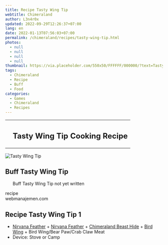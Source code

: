 ```yaml
---
title: Recipe Tasty Wing Tip
webtitle: Chimeraland
author: L3n4r0x
updated: 2022-09-29T12:26:37+07:00
lang: en
date: 2022-01-13T07:56:03+07:00
permalink: /chimeraland/recipes/tasty-wing-tip.html
photos:
  - null
  - null
  - null
  - null
thumbnail: https://via.placeholder.com/550x50/FFFFFF/000000/?text=Tasty Wing Tip
tags:
  - Chimeraland
  - Recipe
  - Buff
  - Food
categories:
  - Games
  - Chimeraland
  - Recipes
---
```


<section id="bootstrap-wrapper"><link rel="stylesheet" href="https://cdn.statically.io/gh/dimaslanjaka/Web-Manajemen/40ac3225/css/bootstrap-4.5-wrapper.css"/><div class="row mb-2"><div class="col-md-12 mb-2"><table class="table" id="post-info"><tbody><tr><td></td><td><h1 class="fs-5">Tasty Wing Tip Cooking Recipe</h1></td></tr></tbody></table></div></div><div class="card mb-2"><div class="row g-0"><div class="col-sm-4 position-relative mb-2"><img src="https://via.placeholder.com/600" class="card-img fit-cover w-100 h-100" alt="Tasty Wing Tip" data-fancybox="true"/></div><div class="col-sm-8 mb-2"><div class="card-body"><h2 class="card-title fs-5">Buff Tasty Wing Tip</h2><div class="card-text"><ul>Buff Tasty Wing Tip not yet written</ul></div><span class="badge rounded-pill bg-dark">recipe</span></div><div class="card-footer text-end text-muted">webmanajemen.com</div></div></div></div><div class="row mb-2"><div class="col-12 col-lg-6 recipe-item mb-2"><div class="card"><div class="card-body"><h2 class="card-title fs-5">Recipe Tasty Wing Tip 1</h2><div class="card-text"><ul><li><a class="text-decoration-none" href="/chimeraland/materials/nirvana-feather.html">Nirvana Feather</a><span> + </span><a class="text-decoration-none" href="/chimeraland/materials/nirvana-feather.html">Nirvana Feather</a><span> + </span><a class="text-decoration-none" href="/chimeraland/materials/chimeraland-beast-hide.html">Chimeraland Beast Hide</a><span> + </span><a class="text-decoration-none" href="/chimeraland/materials/bird-wing.html">Bird Wing</a><span> + </span>Bird Wing/Bear Paw/Crab Claw Meat</li><li>Device: Stove or Camp</li></ul></div></div></div></div></div></section>